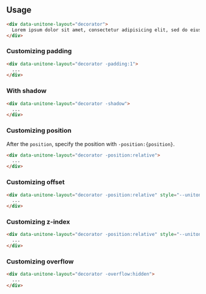 ## Usage

```html
<div data-unitone-layout="decorator">
  Lorem ipsum dolor sit amet, consectetur adipisicing elit, sed do eiusmod tempor incididunt ut labore et dolore magna aliqua. Ut enim ad minim veniam, quis nostrud exercitation ullamco laboris nisi ut aliquip ex ea commodo consequat. Duis aute irure dolor in reprehenderit in voluptate velit esse cill
</div>
```

### Customizing padding

```html
<div data-unitone-layout="decorator -padding:1">
  ...
</div>
```

### With shadow

```html
<div data-unitone-layout="decorator -shadow">
  ...
</div>
```

### Customizing position

After the `position`, specify the position with `-position:{position}`.

```html
<div data-unitone-layout="decorator -position:relative">
  ...
</div>
```

### Customizing offset

```html
<div data-unitone-layout="decorator -position:relative" style="--unitone--top: 1px; --unitone--right: 1px; --unitone--bottom: 1px; --unitone--left: 1px">
  ...
</div>
```

### Customizing z-index

```html
<div data-unitone-layout="decorator -position:relative" style="--unitone--z-index: 1">
  ...
</div>
```

### Customizing overflow

```html
<div data-unitone-layout="decorator -overflow:hidden">
  ...
</div>
```
